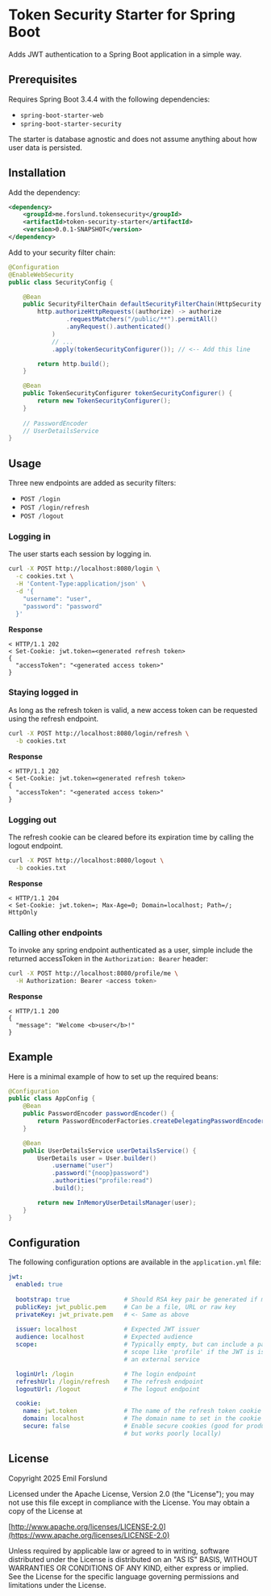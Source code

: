 # Token Security Starter for Spring Boot
Adds JWT authentication to a Spring Boot application in a simple way.

## Prerequisites
Requires Spring Boot 3.4.4 with the following dependencies:

- `spring-boot-starter-web`
- `spring-boot-starter-security`

The starter is database agnostic and does not assume anything about how user data is persisted.

## Installation
Add the dependency:
```xml
<dependency>
    <groupId>me.forslund.tokensecurity</groupId>
    <artifactId>token-security-starter</artifactId>
    <version>0.0.1-SNAPSHOT</version>
</dependency>
```

Add to your security filter chain:

```java
@Configuration
@EnableWebSecurity
public class SecurityConfig {

    @Bean
    public SecurityFilterChain defaultSecurityFilterChain(HttpSecurity http) throws Exception {
        http.authorizeHttpRequests((authorize) -> authorize
                .requestMatchers("/public/**").permitAll()
                .anyRequest().authenticated()
            )
            // ...
            .apply(tokenSecurityConfigurer()); // <-- Add this line

        return http.build();
    }

    @Bean
    public TokenSecurityConfigurer tokenSecurityConfigurer() {
        return new TokenSecurityConfigurer();
    }
    
    // PasswordEncoder
    // UserDetailsService
}
```

## Usage
Three new endpoints are added as security filters:
- `POST /login`
- `POST /login/refresh`
- `POST /logout`

### Logging in
The user starts each session by logging in.

```bash
curl -X POST http://localhost:8080/login \
  -c cookies.txt \
  -H 'Content-Type:application/json' \
  -d '{
    "username": "user",
    "password": "password"
  }'
```

**Response**
```text
< HTTP/1.1 202
< Set-Cookie: jwt.token=<generated refresh token>
{
  "accessToken": "<generated access token>"
}
```

### Staying logged in
As long as the refresh token is valid, a new access token can be requested using the refresh endpoint.

```bash
curl -X POST http://localhost:8080/login/refresh \
  -b cookies.txt
```

**Response**
```text
< HTTP/1.1 202
< Set-Cookie: jwt.token=<generated refresh token>
{
  "accessToken": "<generated access token>"
}
```

### Logging out
The refresh cookie can be cleared before its expiration time by calling the logout endpoint.

```bash
curl -X POST http://localhost:8080/logout \
  -b cookies.txt
```

**Response**
```text
< HTTP/1.1 204
< Set-Cookie: jwt.token=; Max-Age=0; Domain=localhost; Path=/; HttpOnly
```

### Calling other endpoints
To invoke any spring endpoint authenticated as a user, simple include the returned accessToken in the `Authorization: Bearer` header:

```bash
curl -X POST http://localhost:8080/profile/me \
  -H Authorization: Bearer <access token>
```

**Response**
```text
< HTTP/1.1 200
{
  "message": "Welcome <b>user</b>!"
}
```

## Example
Here is a minimal example of how to set up the required beans:

```java
@Configuration
public class AppConfig {
    @Bean
    public PasswordEncoder passwordEncoder() {
        return PasswordEncoderFactories.createDelegatingPasswordEncoder();
    }

    @Bean
    public UserDetailsService userDetailsService() {
        UserDetails user = User.builder()
            .username("user")
            .password("{noop}password")
            .authorities("profile:read")
            .build();

        return new InMemoryUserDetailsManager(user);
    }
}
```

## Configuration
The following configuration options are available in the `application.yml` file:

```yaml
jwt:
  enabled: true
  
  bootstrap: true               # Should RSA key pair be generated if missing
  publicKey: jwt_public.pem     # Can be a file, URL or raw key
  privateKey: jwt_private.pem   # <- Same as above
  
  issuer: localhost             # Expected JWT issuer
  audience: localhost           # Expected audience
  scope:                        # Typically empty, but can include a particular
                                # scope like 'profile' if the JWT is issued by 
                                # an external service

  loginUrl: /login              # The login endpoint
  refreshUrl: /login/refresh    # The refresh endpoint
  logoutUrl: /logout            # The logout endpoint

  cookie:
    name: jwt.token             # The name of the refresh token cookie
    domain: localhost           # The domain name to set in the cookie
    secure: false               # Enable secure cookies (good for production
                                # but works poorly locally)
```

## License
Copyright 2025 Emil Forslund

Licensed under the Apache License, Version 2.0 (the "License");
you may not use this file except in compliance with the License.
You may obtain a copy of the License at

[http://www.apache.org/licenses/LICENSE-2.0](https://www.apache.org/licenses/LICENSE-2.0)

Unless required by applicable law or agreed to in writing, software
distributed under the License is distributed on an "AS IS" BASIS,
WITHOUT WARRANTIES OR CONDITIONS OF ANY KIND, either express or implied.
See the License for the specific language governing permissions and
limitations under the License.